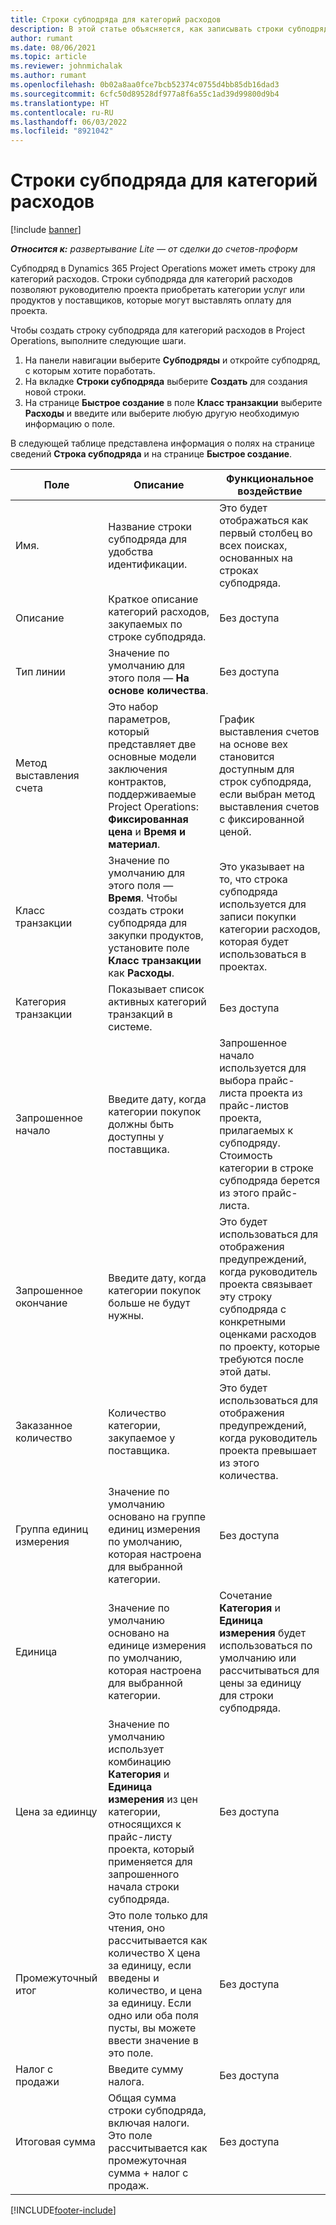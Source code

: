 ```yaml
---
title: Строки субподряда для категорий расходов
description: В этой статье объясняется, как записывать строки субподряда для расходов и использовать поля для записи покупки времени у поставщиков.
author: rumant
ms.date: 08/06/2021
ms.topic: article
ms.reviewer: johnmichalak
ms.author: rumant
ms.openlocfilehash: 0b02a8aa0fce7bcb52374c0755d4bb85db16dad3
ms.sourcegitcommit: 6cfc50d89528df977a8f6a55c1ad39d99800d9b4
ms.translationtype: HT
ms.contentlocale: ru-RU
ms.lasthandoff: 06/03/2022
ms.locfileid: "8921042"
---
```

#  <a name="subcontract-lines-for-expense-categories"></a>Строки субподряда для категорий расходов

[!include [banner](../../includes/dataverse-preview.md)]

_**Относится к:** развертывание Lite — от сделки до счетов-проформ_

Субподряд в Dynamics 365 Project Operations может иметь строку для категорий расходов. Строки субподряда для категорий расходов позволяют руководителю проекта приобретать категории услуг или продуктов у поставщиков, которые могут выставлять оплату для проекта.

Чтобы создать строку субподряда для категорий расходов в Project Operations, выполните следующие шаги.

1. На панели навигации выберите **Субподряды** и откройте субподряд, с которым хотите поработать.
2. На вкладке **Строки субподряда** выберите **Создать** для создания новой строки.
3. На странице **Быстрое создание** в поле **Класс транзакции** выберите **Расходы** и введите или выберите любую другую необходимую информацию о поле.

В следующей таблице представлена информация о полях на странице сведений **Строка субподряда** и на странице **Быстрое создание**.

| **Поле** | **Описание** | **Функциональное воздействие** |
| --- | --- | --- |
| Имя. | Название строки субподряда для удобства идентификации. | Это будет отображаться как первый столбец во всех поисках, основанных на строках субподряда. |
| Описание | Краткое описание категорий расходов, закупаемых по строке субподряда. | Без доступа |
|Тип линии | Значение по умолчанию для этого поля — **На основе количества**. |Без доступа |
| Метод выставления счета | Это набор параметров, который представляет две основные модели заключения контрактов, поддерживаемые Project Operations: **Фиксированная цена** и **Время и материал**. | График выставления счетов на основе вех становится доступным для строк субподряда, если выбран метод выставления счетов с фиксированной ценой. |
| Класс транзакции | Значение по умолчанию для этого поля — **Время**. Чтобы создать строки субподряда для закупки продуктов, установите поле **Класс транзакции** как **Расходы**.  | Это указывает на то, что строка субподряда используется для записи покупки категории расходов, которая будет использоваться в проектах. |
| Категория транзакции | Показывает список активных категорий транзакций в системе. |Без доступа |
| Запрошенное начало | Введите дату, когда категории покупок должны быть доступны у поставщика. | Запрошенное начало используется для выбора прайс-листа проекта из прайс-листов проекта, прилагаемых к субподряду. Стоимость категории в строке субподряда берется из этого прайс-листа. |
| Запрошенное окончание | Введите дату, когда категории покупок больше не будут нужны. | Это будет использоваться для отображения предупреждений, когда руководитель проекта связывает эту строку субподряда с конкретными оценками расходов по проекту, которые требуются после этой даты. |
| Заказанное количество | Количество категории, закупаемое у поставщика. | Это будет использоваться для отображения предупреждений, когда руководитель проекта превышает из этого количества.|
| Группа единиц измерения | Значение по умолчанию основано на группе единиц измерения по умолчанию, которая настроена для выбранной категории. |Без доступа |
| Единица | Значение по умолчанию основано на единице измерения по умолчанию, которая настроена для выбранной категории.  | Сочетание **Категория** и **Единица измерения** будет использоваться по умолчанию или рассчитываться для цены за единицу для строки субподряда.  |
| Цена за едиинцу | Значение по умолчанию использует комбинацию **Категория** и **Единица измерения** из цен категории, относящихся к прайс-листу проекта, который применяется для запрошенного начала строки субподряда. |Без доступа |
| Промежуточный итог | Это поле только для чтения, оно рассчитывается как количество X цена за единицу, если введены и количество, и цена за единицу. Если одно или оба поля пусты, вы можете ввести значение в это поле. |Без доступа |
| Налог с продажи | Введите сумму налога. |Без доступа |
| Итоговая сумма | Общая сумма строки субподряда, включая налоги. Это поле рассчитывается как промежуточная сумма + налог с продаж. |Без доступа |


[!INCLUDE[footer-include](../../includes/footer-banner.md)]

